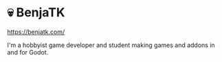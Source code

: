 # 💀 BenjaTK
https://benjatk.com/

I'm a hobbyist game developer and student making games and addons in and for Godot.
